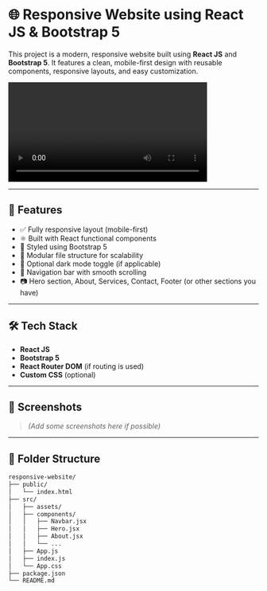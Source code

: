 # 🌐 Responsive Website using React JS & Bootstrap 5

This project is a modern, responsive website built using **React JS** and **Bootstrap 5**. It features a clean, mobile-first design with reusable components, responsive layouts, and easy customization.

<video controls autoplay loop width="400" >
<source src=<source src="file:///C:/Users/hp/Desktop/WhatsApp%20Video%202025-06-28%20at%2016.38.10_b3485027.mp4" type="video/mp4" type="video/mp4">


</video>

---

## 🚀 Features

- ✅ Fully responsive layout (mobile-first)
- ⚛️ Built with React functional components
- 🎨 Styled using Bootstrap 5
- 📁 Modular file structure for scalability
- 🌙 Optional dark mode toggle (if applicable)
- 🔗 Navigation bar with smooth scrolling
- 📷 Hero section, About, Services, Contact, Footer (or other sections you have)

---

## 🛠️ Tech Stack

- **React JS**
- **Bootstrap 5**
- **React Router DOM** (if routing is used)
- **Custom CSS** (optional)

---

## 📸 Screenshots

> *(Add some screenshots here if possible)*

---

## 🧩 Folder Structure

```bash
responsive-website/
├── public/
│   └── index.html
├── src/
│   ├── assets/
│   ├── components/
│   │   ├── Navbar.jsx
│   │   ├── Hero.jsx
│   │   ├── About.jsx
│   │   └── ...
│   ├── App.js
│   ├── index.js
│   └── App.css
├── package.json
└── README.md
